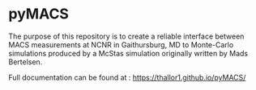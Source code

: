 # pyMACS
The purpose of this repository is to create a reliable interface between MACS measurements at NCNR in Gaithursburg, MD to Monte-Carlo simulations produced by a McStas simulation originally written by Mads Bertelsen.

Full documentation can be found at : https://thallor1.github.io/pyMACS/
